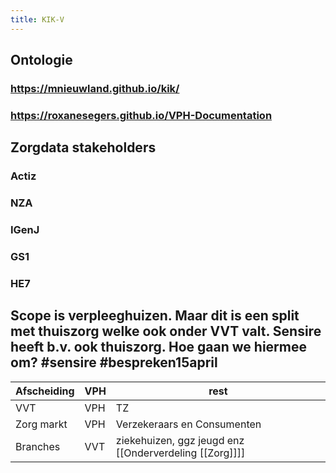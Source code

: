 ```yaml
---
title: KIK-V
---
```


## Ontologie
### https://mnieuwland.github.io/kik/
### https://roxanesegers.github.io/VPH-Documentation
## Zorgdata stakeholders
### Actiz
### NZA
### IGenJ
### GS1
### HE7
## Scope is verpleeghuizen. Maar dit is een split met thuiszorg welke ook onder VVT valt. Sensire heeft b.v. ook thuiszorg. Hoe gaan we hiermee om? #sensire #bespreken15april
|Afscheiding|VPH|rest|
|-|-|-|
|VVT|VPH|TZ|
|Zorg markt|VPH|Verzekeraars en Consumenten|
|Branches|VVT|ziekehuizen, ggz jeugd enz [[Onderverdeling [[Zorg]]]] |
